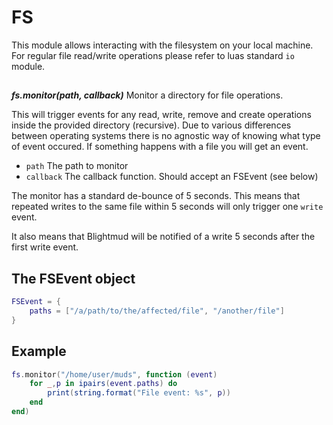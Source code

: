 # FS

This module allows interacting with the filesystem on your local machine.
For regular file read/write operations please refer to luas standard `io` module.

##

***fs.monitor(path, callback)***
Monitor a directory for file operations.

This will trigger events for any read, write, remove and create operations
inside the provided directory (recursive). Due to various differences between
operating systems there is no agnostic way of knowing what type of event
occured. If something happens with a file you will get an event.

- `path`        The path to monitor
- `callback`    The callback function. Should accept an FSEvent (see below)

The monitor has a standard de-bounce of 5 seconds. This means that repeated
writes to the same file within 5 seconds will only trigger one `write` event.

It also means that Blightmud will be notified of a write 5 seconds after the
first write event.

## The FSEvent object
```lua
FSEvent = {
    paths = ["/a/path/to/the/affected/file", "/another/file"]
}
```

## Example
```lua
fs.monitor("/home/user/muds", function (event)
    for _,p in ipairs(event.paths) do
        print(string.format("File event: %s", p))
    end
end)
```
